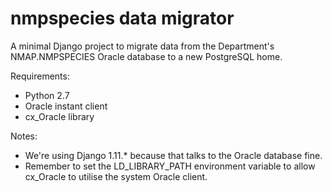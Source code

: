 # nmpspecies data migrator

A minimal Django project to migrate data from the Department's NMAP.NMPSPECIES
Oracle database to a new PostgreSQL home.

Requirements:

* Python 2.7
* Oracle instant client
* cx_Oracle library

Notes:

* We're using Django 1.11.* because that talks to the Oracle database fine.
* Remember to set the LD_LIBRARY_PATH environment variable to allow cx_Oracle
to utilise the system Oracle client.
